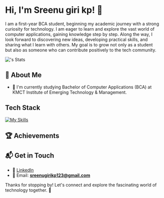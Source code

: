 # Hi, I'm Sreenu giri kp! 👋

I am a first-year BCA student, beginning my academic journey with a strong curiosity for technology. I am eager to learn and explore the vast world of computer applications, gaining knowledge step by step. Along the way, I look forward to discovering new ideas, developing practical skills, and sharing what I learn with others. My goal is to grow not only as a student but also as someone who can contribute positively to the tech community.

![<username>'s Stats](https://github-readme-stats.vercel.app/api?username=<username>&theme=vue-dark&show_icons=true&hide_border=true&count_private=true)

## 🚀 About Me

- 🔭 I'm currently studying Bachelor of Computer Applications (BCA) at KMCT Institute of Emerging Technology & Management.


## Tech Stack
[![My Skills](https://skillicons.dev/icons?i=)](https://skillicons.dev)

 ## 🏆 Achievements


## 📬 Get in Touch

- 🤝 [LinkedIn](https://www.linkedin.com/in/sreenugirikp)  
- 📧 Email: **sreenugirikp123@gmail.com**  


Thanks for stopping by! Let's connect and explore the fascinating world of technology together. 🚀


